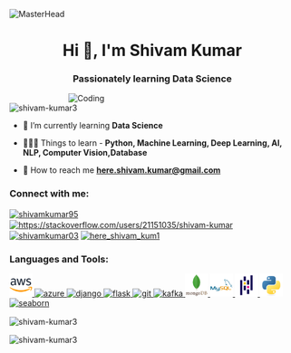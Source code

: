 
  ![MasterHead](https://previews.123rf.com/images/karpenkoilia/karpenkoilia1801/karpenkoilia180100086/94505925-vector-line-web-banner-for-data-science.jpg)
<h1 align="center">Hi 👋, I'm Shivam Kumar</h1>
<h3 align="center">Passionately learning Data Science</h3>
<img align="right" alt="Coding" width="400" src="https://149695847.v2.pressablecdn.com/wp-content/uploads/2018/12/developer-dribbble.gif">

<p align="left"> <img src="https://komarev.com/ghpvc/?username=shivam-kumar3&label=Profile%20views&color=0e75b6&style=flat" alt="shivam-kumar3" /> </p>

- 🔭 I’m currently learning **Data Science**

- 👨🏻‍💻 Things to learn - **Python, Machine Learning, Deep Learning, AI, NLP, Computer Vision,Database**

- 📩 How to reach me **here.shivam.kumar@gmail.com**

<h3 align="left">Connect with me:</h3>
<p align="left">
<a href="https://linkedin.com/in/shivamkumar95" target="blank"><img align="center" src="https://raw.githubusercontent.com/rahuldkjain/github-profile-readme-generator/master/src/images/icons/Social/linked-in-alt.svg" alt="shivamkumar95" height="30" width="40" /></a>
<a href="https://stackoverflow.com/users/shivam-kumar" target="blank"><img align="center" src="https://raw.githubusercontent.com/rahuldkjain/github-profile-readme-generator/master/src/images/icons/Social/stack-overflow.svg" alt="https://stackoverflow.com/users/21151035/shivam-kumar" height="30" width="40" /></a>
<a href="https://kaggle.com/shivamkumar03" target="blank"><img align="center" src="https://raw.githubusercontent.com/rahuldkjain/github-profile-readme-generator/master/src/images/icons/Social/kaggle.svg" alt="shivamkumar03" height="30" width="40" /></a>
<a href="https://www.hackerrank.com/here_shivam_kum1" target="blank"><img align="center" src="https://raw.githubusercontent.com/rahuldkjain/github-profile-readme-generator/master/src/images/icons/Social/hackerrank.svg" alt="here_shivam_kum1" height="30" width="40" /></a>
</p>

<h3 align="left">Languages and Tools:</h3>
<p align="left"> <a href="https://aws.amazon.com" target="_blank" rel="noreferrer"> <img src="https://raw.githubusercontent.com/devicons/devicon/master/icons/amazonwebservices/amazonwebservices-original-wordmark.svg" alt="aws" width="40" height="40"/> </a> <a href="https://azure.microsoft.com/en-in/" target="_blank" rel="noreferrer"> <img src="https://www.vectorlogo.zone/logos/microsoft_azure/microsoft_azure-icon.svg" alt="azure" width="40" height="40"/> </a> <a href="https://www.djangoproject.com/" target="_blank" rel="noreferrer"> <img src="https://cdn.worldvectorlogo.com/logos/django.svg" alt="django" width="40" height="40"/> </a> <a href="https://flask.palletsprojects.com/" target="_blank" rel="noreferrer"> <img src="https://www.vectorlogo.zone/logos/pocoo_flask/pocoo_flask-icon.svg" alt="flask" width="40" height="40"/> </a> <a href="https://git-scm.com/" target="_blank" rel="noreferrer"> <img src="https://www.vectorlogo.zone/logos/git-scm/git-scm-icon.svg" alt="git" width="40" height="40"/> </a> <a href="https://kafka.apache.org/" target="_blank" rel="noreferrer"> <img src="https://www.vectorlogo.zone/logos/apache_kafka/apache_kafka-icon.svg" alt="kafka" width="40" height="40"/> </a> <a href="https://www.mongodb.com/" target="_blank" rel="noreferrer"> <img src="https://raw.githubusercontent.com/devicons/devicon/master/icons/mongodb/mongodb-original-wordmark.svg" alt="mongodb" width="40" height="40"/> </a> <a href="https://www.mysql.com/" target="_blank" rel="noreferrer"> <img src="https://raw.githubusercontent.com/devicons/devicon/master/icons/mysql/mysql-original-wordmark.svg" alt="mysql" width="40" height="40"/> </a> <a href="https://pandas.pydata.org/" target="_blank" rel="noreferrer"> <img src="https://raw.githubusercontent.com/devicons/devicon/2ae2a900d2f041da66e950e4d48052658d850630/icons/pandas/pandas-original.svg" alt="pandas" width="40" height="40"/> </a> <a href="https://www.python.org" target="_blank" rel="noreferrer"> <img src="https://raw.githubusercontent.com/devicons/devicon/master/icons/python/python-original.svg" alt="python" width="40" height="40"/> </a> <a href="https://seaborn.pydata.org/" target="_blank" rel="noreferrer"> <img src="https://seaborn.pydata.org/_images/logo-mark-lightbg.svg" alt="seaborn" width="40" height="40"/> </a> </p>

<p><img align="center" src="https://github-readme-stats.vercel.app/api/top-langs?username=shivam-kumar3&show_icons=true&locale=en&layout=compact" alt="shivam-kumar3" /></p>

<p><img align="center" src="https://github-readme-streak-stats.herokuapp.com/?user=shivam-kumar3&" alt="shivam-kumar3" /></p>
